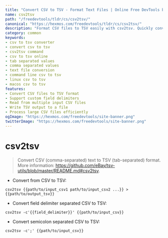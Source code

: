 ```yaml
---
title: "Convert CSV to TSV - Format Text Files | Online Free DevTools by Hexmos"
name: csv2tsv
path: "/freedevtools/tldr/cs/csv2tsv/"
canonical: "https://hexmos.com/freedevtools/tldr/cs/csv2tsv/"
description: "Format CSV files to TSV easily with csv2tsv. Quickly convert comma-separated values to tab-separated values. Free online tool, no registration required."
category: common
keywords:
- csv to tsv converter
- convert csv to tsv
- csv2tsv command
- csv to tsv online
- tab separated values
- comma separated values
- text file conversion
- command line csv to tsv
- linux csv to tsv
- macos csv to tsv
features:
- Convert CSV files to TSV format
- Support custom field delimiters
- Read from multiple input CSV files
- Write TSV output to a file
- Process large CSV files efficiently
ogImage: "https://hexmos.com/freedevtools/site-banner.png"
twitterImage: "https://hexmos.com/freedevtools/site-banner.png"
---
```


# csv2tsv

> Convert CSV (comma-separated) text to TSV (tab-separated) format.
> More information: <https://github.com/eBay/tsv-utils/blob/master/README.md#csv2tsv>.

- Convert from CSV to TSV:

`csv2tsv {{path/to/input_csv1 path/to/input_csv2 ...}} > {{path/to/output_tsv}}`

- Convert field delimiter separated CSV to TSV:

`csv2tsv -c'{{field_delimiter}}' {{path/to/input_csv}}`

- Convert semicolon separated CSV to TSV:

`csv2tsv -c';' {{path/to/input_csv}}`
